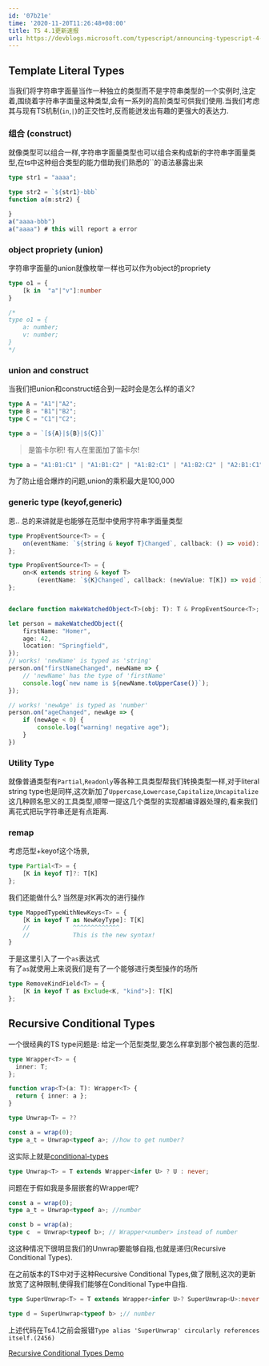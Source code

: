 ```yaml
---
id: '07b21e'
time: '2020-11-20T11:26:48+08:00'
title: TS 4.1更新速报
url: https://devblogs.microsoft.com/typescript/announcing-typescript-4-1/
---
```

## Template Literal Types
当我们将字符串字面量当作一种独立的类型而不是字符串类型的一个实例时,注定着,围绕着字符串字面量这种类型,会有一系列的高阶类型可供我们使用.当我们考虑其与现有TS机制(`in`,`|`)的正交性时,反而能迸发出有趣的更强大的表达力.


### 组合 (construct)
就像类型可以组合一样,字符串字面量类型也可以组合来构成新的字符串字面量类型,在ts中这种组合类型的能力借助我们熟悉的``的语法暴露出来
```ts
type str1 = "aaaa";

type str2 = `${str1}-bbb`
function a(m:str2) {

}
a("aaaa-bbb")
a("aaaa") # this will report a error
```
### object propriety (union)
字符串字面量的union就像枚举一样也可以作为object的propriety
```ts
type o1 = {
    [k in  "a"|"v"]:number
}

/*
type o1 = {
    a: number;
    v: number;
}
*/
```
### union and construct
当我们把union和construct结合到一起时会是怎么样的语义?
```ts
type A = "A1"|"A2";
type B = "B1"|"B2";
type C = "C1"|"C2";

type a = `[${A}|${B}|${C}]`
```
> 是笛卡尔积! 有人在里面加了笛卡尔!
```ts
type a = "A1:B1:C1" | "A1:B1:C2" | "A1:B2:C1" | "A1:B2:C2" | "A2:B1:C1" | "A2:B1:C2" | "A2:B2:C1" | "A2:B2:C2"
```
为了防止组合爆炸的问题,union的乘积最大是100,000 

### generic type (keyof,generic)
恩.. 总的来讲就是也能够在范型中使用字符串字面量类型
```ts
type PropEventSource<T> = {
    on(eventName: `${string & keyof T}Changed`, callback: () => void): void;
};
```
```ts
type PropEventSource<T> = {
    on<K extends string & keyof T>
        (eventName: `${K}Changed`, callback: (newValue: T[K]) => void ): void;
};


declare function makeWatchedObject<T>(obj: T): T & PropEventSource<T>;

let person = makeWatchedObject({
    firstName: "Homer",
    age: 42,
    location: "Springfield",
});
// works! 'newName' is typed as 'string'
person.on("firstNameChanged", newName => {
    // 'newName' has the type of 'firstName'
    console.log(`new name is ${newName.toUpperCase()}`);
});

// works! 'newAge' is typed as 'number'
person.on("ageChanged", newAge => {
    if (newAge < 0) {
        console.log("warning! negative age");
    }
})
```
### Utility Type
就像普通类型有`Partial`,`Readonly`等各种工具类型帮我们转换类型一样,对于literal string type也是同样,这次新加了`Uppercase`,`Lowercase`,`Capitalize`,`Uncapitalize`这几种顾名思义的工具类型,顺带一提这几个类型的实现都编译器处理的,看来我们离花式把玩字符串还是有点距离.
### remap
考虑范型+keyof这个场景,
```ts
type Partial<T> = {
    [K in keyof T]?: T[K]
};
```
我们还能做什么? 当然是对K再次的进行操作
```ts
type MappedTypeWithNewKeys<T> = {
    [K in keyof T as NewKeyType]: T[K]
    //            ^^^^^^^^^^^^^
    //            This is the new syntax!
}
```
于是这里引入了一个`as`表达式  
有了`as`就使用上来说我们是有了一个能够进行类型操作的场所
```ts
type RemoveKindField<T> = {
    [K in keyof T as Exclude<K, "kind">]: T[K]
};
```

##  Recursive Conditional Types
一个很经典的TS type问题是: 给定一个范型类型,要怎么样拿到那个被包裹的范型.
```ts
type Wrapper<T> = {
  inner: T;
};

function wrap<T>(a: T): Wrapper<T> {
  return { inner: a };
}

type Unwrap<T> = ?? 

const a = wrap(0);
type a_t = Unwrap<typeof a>; //how to get number?
```
这实际上就是[conditional-types](https://www.typescriptlang.org/docs/handbook/2/conditional-types.html)
```ts
type Unwrap<T> = T extends Wrapper<infer U> ? U : never;
```
问题在于假如我是多层嵌套的Wrapper呢?
```ts
const a = wrap(0);
type a_t = Unwrap<typeof a>; //number

const b = wrap(a);
type c  = Unwrap<typeof b>; // Wrapper<number> instead of number
```
这这种情况下很明显我们的Unwrap要能够自指,也就是递归(Recursive Conditional Types).  

在之前版本的TS中对于这种Recursive Conditional Types,做了限制,这次的更新放宽了这种限制,使得我们能够在Conditional Type中自指.
```ts
type SuperUnwrap<T> = T extends Wrapper<infer U>? SuperUnwrap<U>:never

type d = SuperUnwrap<typeof b> ;// number
```
上述代码在Ts4.1之前会报错`Type alias 'SuperUnwrap' circularly references itself.(2456)`

[Recursive Conditional Types Demo](https://www.typescriptlang.org/play?ts=4.1.0-beta#code/C4TwDgpgBA6gTgQzJOAeAKgPigXigbwCgooBLAO3IjgC4p0BuQgXycIDMBXcgY2FID25KAHdEYDJgAUCOugCUdeEhSSCxKHAjBOcYfjKVqdBFFYtChUJCgBVcmKRq86KBAAewCOQAmAZ1hxVQp2ajtsAH47KDoqADdqNh4hP2AoUzxHMCkABnkma2gEAH00vHss1EKBdnTMBigAekbyTgBbACNqS2TyVKgO3FFxGXyrcGgeEnKHcSqJmoH6psbAlWpUVs7qbApUiAQfKEWtrrhLQqgAZU4UCrmsIdcPL18A5WQNkLDbTCibu6zJy-GjxbrjGxHPAA6j3JzVWodbAMZpQU7UIA)